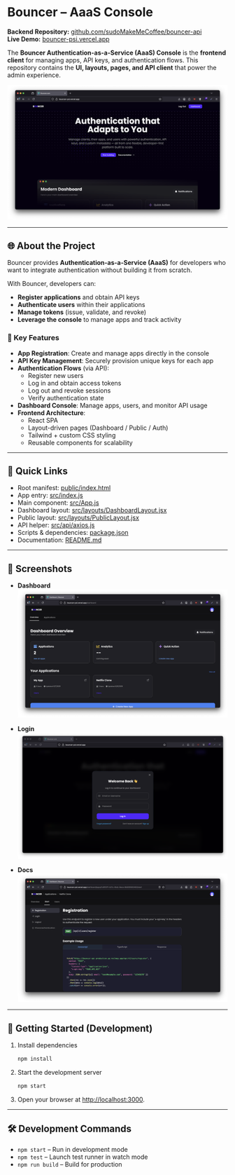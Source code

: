 # Bouncer – AaaS Console

**Backend Repository:** [github.com/sudoMakeMeCoffee/bouncer-api](https://github.com/sudoMakeMeCoffee/bouncer-api)  
**Live Demo:** [bouncer-psi.vercel.app](https://bouncer-psi.vercel.app)  

The **Bouncer Authentication-as-a-Service (AaaS) Console** is the **frontend client** for managing apps, API keys, and authentication flows. This repository contains the **UI, layouts, pages, and API client** that power the admin experience.  

![Dashboard snapshot](docs/screenshots/home.png)  

---

## 🌐 About the Project  

Bouncer provides **Authentication-as-a-Service (AaaS)** for developers who want to integrate authentication without building it from scratch.  

With Bouncer, developers can:  
- **Register applications** and obtain API keys  
- **Authenticate users** within their applications  
- **Manage tokens** (issue, validate, and revoke)  
- **Leverage the console** to manage apps and track activity  

### 🔑 Key Features  

- **App Registration**: Create and manage apps directly in the console  
- **API Key Management**: Securely provision unique keys for each app  
- **Authentication Flows** (via API):  
  - Register new users  
  - Log in and obtain access tokens  
  - Log out and revoke sessions  
  - Verify authentication state  
- **Dashboard Console**: Manage apps, users, and monitor API usage  
- **Frontend Architecture**:  
  - React SPA  
  - Layout-driven pages (Dashboard / Public / Auth)  
  - Tailwind + custom CSS styling  
  - Reusable components for scalability  

---

## 📂 Quick Links  

- Root manifest: [public/index.html](public/index.html)  
- App entry: [src/index.js](src/index.js)  
- Main component: [src/App.js](src/App.js)  
- Dashboard layout: [src/layouts/DashboardLayout.jsx](src/layouts/DashboardLayout.jsx)  
- Public layout: [src/layouts/PublicLayout.jsx](src/layouts/PublicLayout.jsx)  
- API helper: [src/api/axios.js](src/api/axios.js)  
- Scripts & dependencies: [package.json](package.json)  
- Documentation: [README.md](README.md)  

---

## 📸 Screenshots  

- **Dashboard**  
  ![Dashboard snapshot](docs/screenshots/dashboard.png)  

- **Login**  
  ![Login snapshot](docs/screenshots/login.png)  

- **Docs**  
  ![Docs snapshot](docs/screenshots/start.png)  

---

## 🚀 Getting Started (Development)  

1. Install dependencies  
   ```bash
   npm install
   ```  

2. Start the development server  
   ```bash
   npm start
   ```  

3. Open your browser at [http://localhost:3000](http://localhost:3000).  

---

## 🛠 Development Commands  

- `npm start` – Run in development mode  
- `npm test` – Launch test runner in watch mode  
- `npm run build` – Build for production  
